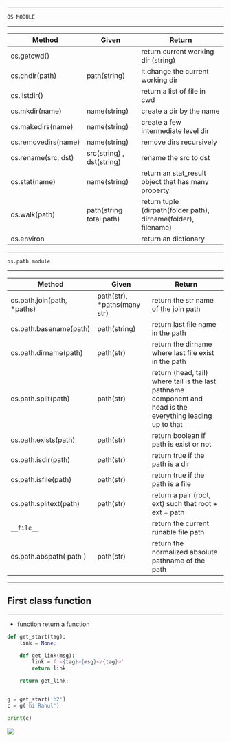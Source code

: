 ---------------------------
    OS MODULE
---------------------------

|      Method    |   Given     |  Return     |
|----------------|-------------|-------------|
| os.getcwd()      |    |     return current  working dir   (string)|
|os.chdir(path)|   path(string)    |   it change the current working dir   |
|os.listdir()| | return a list of file in cwd |
| os.mkdir(name) | name(string) | create a dir by the name |
|os.makedirs(name)| name(string)| create a few intermediate level dir |
| os.removedirs(name) | name(string) | remove dirs recursively |
|os.rename(src, dst)| src(string) , dst(string)| rename the src to dst |
|os.stat(name)| name(string) | return an stat_result object that has many property|
|os.walk(path)| path(string total path) | return tuple (dirpath(folder path), dirname(folder), filename)|
|os.environ| | return an dictionary|


----------------------------------------
    os.path module
----------------------------------------

|   Method    |    Given      |   Return      |
|-------------|---------------|---------------|
| os.path.join(path, *paths) | path(str), *paths(many str) | return the str name of the join path|
|os.path.basename(path)| path(string)| return last file name in the path|
|os.path.dirname(path)| path(str) | return the dirname where last file exist in the path|
|os.path.split(path)| path(str)| return (head, tail) where tail is the last pathname component and head is the everything leading up to that|
|os.path.exists(path)| path(str)| return boolean if path is exist or not|
|os.path.isdir(path)| path(str)| return true if the path is a dir|
|os.path.isfile(path)| path(str)| return true if the path is a file|
|os.path.splitext(path)| path(str) | return a pair (root, ext) such that root + ext = path|
| `__file__` | | return the current runable file path|
|os.path.abspath( path )| path(str) | return the normalized absolute pathname of the path|


-----------------------------------------
## First class function
-----------------------------------------

* function return a function

```python
def get_start(tag):
    link = None;

    def get_link(msg):
        link = f'<{tag}>{msg}</{tag}>'
        return link;

    return get_link;


g = get_start('h2')
c = g('hi Rahul')

print(c)
```



![](https://sebastianraschka.com/images/blog/2014/scope_resolution_legb_rule/scope_resolution_1.png)
